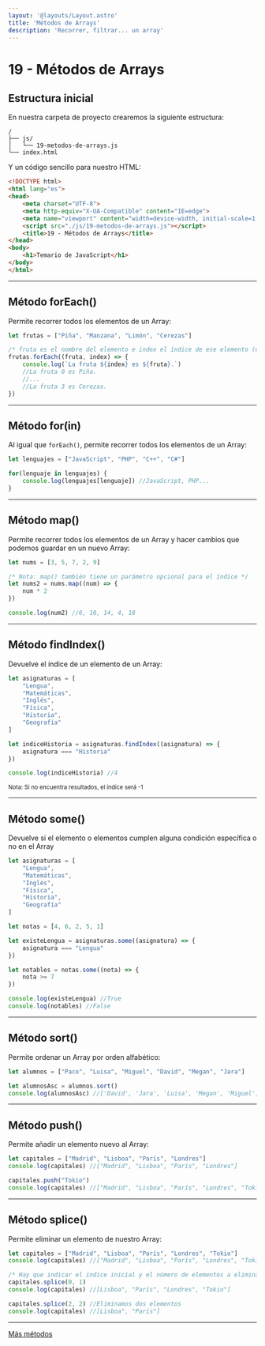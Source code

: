 ```yaml
---
layout: '@layouts/Layout.astro'
title: 'Métodos de Arrays'
description: 'Recorrer, filtrar... un array'
---
```

# 19 - Métodos de Arrays

## Estructura inicial

En nuestra carpeta de proyecto crearemos la siguiente estructura:

```
/
├── js/
│   └── 19-metodos-de-arrays.js
└── index.html
```

Y un código sencillo para nuestro HTML:

```html
<!DOCTYPE html>
<html lang="es">
<head>
    <meta charset="UTF-8">
    <meta http-equiv="X-UA-Compatible" content="IE=edge">
    <meta name="viewport" content="width=device-width, initial-scale=1.0">
    <script src="./js/19-metodos-de-arrays.js"></script>
    <title>19 - Métodos de Arrays</title>
</head>
<body>
    <h1>Temario de JavaScript</h1>
</body>
</html>
```

<hr>

## Método forEach()

Permite recorrer todos los elementos de un Array:

```js
let frutas = ["Piña", "Manzana", "Limón", "Cerezas"]

/* fruta es el nombre del elemento e index el índice de ese elemento (este último puede omitirse si no lo vamos a usar). */
frutas.forEach((fruta, index) => {
    console.log(`La fruta ${index} es ${fruta}.`)
    //La fruta 0 es Piña.
    //...
    //La fruta 3 es Cerezas.
})
```
<hr>

## Método for(in)

Al igual que `forEach()`, permite recorrer todos los elementos de un Array:

```js
let lenguajes = ["JavaScript", "PHP", "C++", "C#"]

for(lenguaje in lenguajes) {
    console.log(lenguajes[lenguaje]) //JavaScript, PHP...
}
```

<hr>

## Método map()

Permite recorrer todos los elementos de un Array y hacer cambios que podemos guardar en un nuevo Array:

```js
let nums = [3, 5, 7, 2, 9]

/* Nota: map() también tiene un parámetro opcional para el índice */
let nums2 = nums.map((num) => {
    num * 2
})

console.log(num2) //6, 10, 14, 4, 18
```

<hr>

## Método findIndex()

Devuelve el índice de un elemento de un Array:

```js
let asignaturas = [
    "Lengua",
    "Matemáticas",
    "Inglés",
    "Física",
    "Historia",
    "Geografía"
]

let indiceHistoria = asignaturas.findIndex((asignatura) => {
    asignatura === "Historia"
})

console.log(indiceHistoria) //4
```

<small>Nota: Si no encuentra resultados, el índice será -1</small>

<hr>

## Método some()

Devuelve si el elemento o elementos cumplen alguna condición específica o no en el Array

```js
let asignaturas = [
    "Lengua",
    "Matemáticas",
    "Inglés",
    "Física",
    "Historia",
    "Geografía"
]

let notas = [4, 6, 2, 5, 1]

let existeLengua = asignaturas.some((asignatura) => {
    asignatura === "Lengua"
})

let notables = notas.some((nota) => {
    nota >= 7
})

console.log(existeLengua) //True
console.log(notables) //False
```

<hr>

## Método sort()

Permite ordenar un Array por orden alfabético:

```js
let alumnos = ["Paco", "Luisa", "Miguel", "David", "Megan", "Jara"]

let alumnosAsc = alumnos.sort()
console.log(alumnosAsc) //['David', 'Jara', 'Luisa', 'Megan', 'Miguel', 'Paco']
```

<hr>

## Método push()

Permite añadir un elemento nuevo al Array:

```js
let capitales = ["Madrid", "Lisboa", "París", "Londres"]
console.log(capitales) //["Madrid", "Lisboa", "París", "Londres"]

capitales.push("Tokio")
console.log(capitales) //["Madrid", "Lisboa", "París", "Londres", "Tokio"]
```

<hr>

## Método splice()

Permite eliminar un elemento de nuestro Array:

```js
let capitales = ["Madrid", "Lisboa", "París", "Londres", "Tokio"]
console.log(capitales) //["Madrid", "Lisboa", "París", "Londres", "Tokio"]

/* Hay que indicar el índice inicial y el número de elementos a eliminar */
capitales.splice(0, 1)
console.log(capitales) //[Lisboa", "París", "Londres", "Tokio"]

capitales.splice(2, 2) //Eliminamos dos elementos
console.log(capitales) //[Lisboa", "París"]
```

<hr>

[Más métodos](https://developer.mozilla.org/en-US/docs/Web/JavaScript/Reference/Global_Objects/Array)